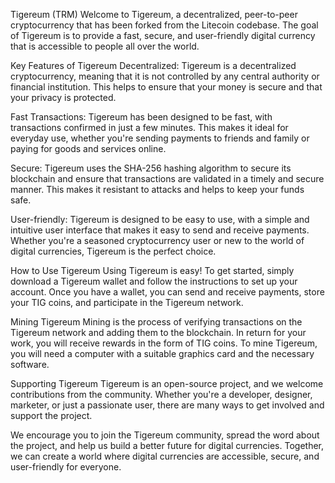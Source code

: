 Tigereum (TRM)
Welcome to Tigereum, a decentralized, peer-to-peer cryptocurrency that has been forked from the Litecoin codebase. The goal of Tigereum is to provide a fast, secure, and user-friendly digital currency that is accessible to people all over the world.

Key Features of Tigereum
Decentralized: Tigereum is a decentralized cryptocurrency, meaning that it is not controlled by any central authority or financial institution. This helps to ensure that your money is secure and that your privacy is protected.

Fast Transactions: Tigereum has been designed to be fast, with transactions confirmed in just a few minutes. This makes it ideal for everyday use, whether you're sending payments to friends and family or paying for goods and services online.

Secure: Tigereum uses the SHA-256 hashing algorithm to secure its blockchain and ensure that transactions are validated in a timely and secure manner. This makes it resistant to attacks and helps to keep your funds safe.

User-friendly: Tigereum is designed to be easy to use, with a simple and intuitive user interface that makes it easy to send and receive payments. Whether you're a seasoned cryptocurrency user or new to the world of digital currencies, Tigereum is the perfect choice.

How to Use Tigereum
Using Tigereum is easy! To get started, simply download a Tigereum wallet and follow the instructions to set up your account. Once you have a wallet, you can send and receive payments, store your TIG coins, and participate in the Tigereum network.

Mining Tigereum
Mining is the process of verifying transactions on the Tigereum network and adding them to the blockchain. In return for your work, you will receive rewards in the form of TIG coins. To mine Tigereum, you will need a computer with a suitable graphics card and the necessary software.

Supporting Tigereum
Tigereum is an open-source project, and we welcome contributions from the community. Whether you're a developer, designer, marketer, or just a passionate user, there are many ways to get involved and support the project.

We encourage you to join the Tigereum community, spread the word about the project, and help us build a better future for digital currencies. Together, we can create a world where digital currencies are accessible, secure, and user-friendly for everyone.
